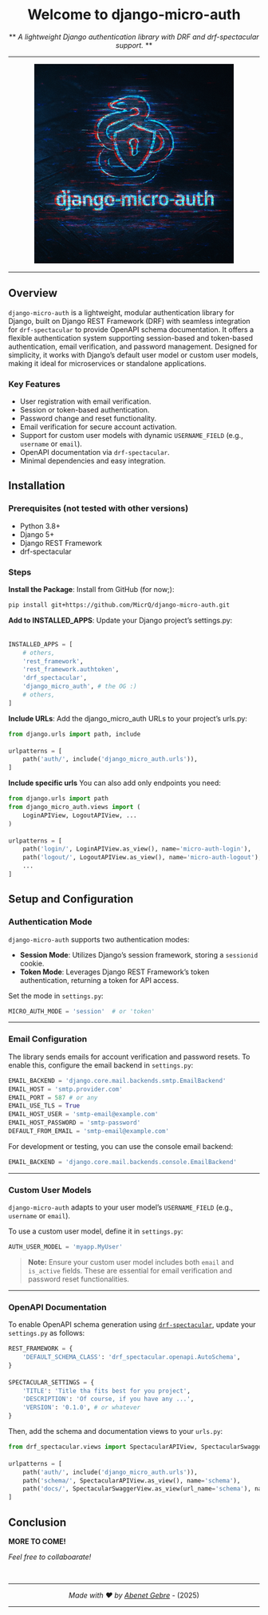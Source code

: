 <!-- Header -->
<div align="center">

# **Welcome to django-micro-auth**
** _A lightweight Django authentication library with DRF and drf-spectacular support._ **
<hr>

<img src="./docs/logo.django-micro-auth.png" alt="django-micro-auth_logo" width="400">

</div>
<hr>
<!-- Header End -->

<!-- Body -->
## Overview

`django-micro-auth` is a lightweight, modular authentication library for Django, built on Django REST Framework (DRF) with seamless integration for `drf-spectacular` to provide OpenAPI schema documentation. It offers a flexible authentication system supporting session-based and token-based authentication, email verification, and password management. Designed for simplicity, it works with Django’s default user model or custom user models, making it ideal for microservices or standalone applications.

### Key Features
- User registration with email verification.
- Session or token-based authentication.
- Password change and reset functionality.
- Email verification for secure account activation.
- Support for custom user models with dynamic `USERNAME_FIELD` (e.g., `username` or `email`).
- OpenAPI documentation via `drf-spectacular`.
- Minimal dependencies and easy integration.

## Installation

### Prerequisites (not tested with other versions)
- Python 3.8+
- Django 5+
- Django REST Framework
- drf-spectacular

### Steps
**Install the Package**:
   Install from GitHub (for now;):
   ```bash
   pip install git+https://github.com/MicrQ/django-micro-auth.git
   ```

**Add to INSTALLED_APPS**:
    Update your Django project’s settings.py:
```python

INSTALLED_APPS = [
    # others,
    'rest_framework',
    'rest_framework.authtoken',
    'drf_spectacular',
    'django_micro_auth', # the OG :)
    # others,
]
```

**Include URLs**:
    Add the django_micro_auth URLs to your project’s urls.py:
```python
from django.urls import path, include

urlpatterns = [
    path('auth/', include('django_micro_auth.urls')),
]
```

**Include specific urls**
    You can also add only endpoints you need:
```python
from django.urls import path
from django_micro_auth.views import (
    LoginAPIView, LogoutAPIView, ...
)

urlpatterns = [
    path('login/', LoginAPIView.as_view(), name='micro-auth-login'),
    path('logout/', LogoutAPIView.as_view(), name='micro-auth-logout'),
    ...
]
```

## Setup and Configuration

### Authentication Mode

`django-micro-auth` supports two authentication modes:

- **Session Mode**: Utilizes Django’s session framework, storing a `sessionid` cookie.
- **Token Mode**: Leverages Django REST Framework’s token authentication, returning a token for API access.

Set the mode in `settings.py`:

```python
MICRO_AUTH_MODE = 'session'  # or 'token'
```

---

### Email Configuration

The library sends emails for account verification and password resets. To enable this, configure the email backend in `settings.py`:

```python
EMAIL_BACKEND = 'django.core.mail.backends.smtp.EmailBackend'
EMAIL_HOST = 'smtp.provider.com'
EMAIL_PORT = 587 # or any
EMAIL_USE_TLS = True
EMAIL_HOST_USER = 'smtp-email@example.com'
EMAIL_HOST_PASSWORD = 'smtp-password'
DEFAULT_FROM_EMAIL = 'smtp-email@example.com'
```

For development or testing, you can use the console email backend:

```python
EMAIL_BACKEND = 'django.core.mail.backends.console.EmailBackend'
```

---

### Custom User Models

`django-micro-auth` adapts to your user model’s `USERNAME_FIELD` (e.g., `username` or `email`).

To use a custom user model, define it in `settings.py`:

```python
AUTH_USER_MODEL = 'myapp.MyUser'
```

> **Note:** Ensure your custom user model includes both `email` and `is_active` fields. These are essential for email verification and password reset functionalities.

---

### OpenAPI Documentation

To enable OpenAPI schema generation using [`drf-spectacular`](https://drf-spectacular.readthedocs.io/), update your `settings.py` as follows:

```python
REST_FRAMEWORK = {
    'DEFAULT_SCHEMA_CLASS': 'drf_spectacular.openapi.AutoSchema',
}

SPECTACULAR_SETTINGS = {
    'TITLE': 'Title tha fits best for you project',
    'DESCRIPTION': 'Of course, if you have any ...',
    'VERSION': '0.1.0', # or whatever
}
```

Then, add the schema and documentation views to your `urls.py`:

```python
from drf_spectacular.views import SpectacularAPIView, SpectacularSwaggerView

urlpatterns = [
    path('auth/', include('django_micro_auth.urls')),
    path('schema/', SpectacularAPIView.as_view(), name='schema'),
    path('docs/', SpectacularSwaggerView.as_view(url_name='schema'), name='swagger-ui'),
]
```

## Conclusion

**MORE TO COME!**

_Feel free to collaboarate!_

<!-- Body End -->

<!-- Footer -->
<br>
<hr>
<div align="center">

_Made with ❤️ by [Abenet Gebre](https://www.linkedin.com/in/abenetg/)_ - (2025)

</div>
<hr>
<!-- Footer End -->